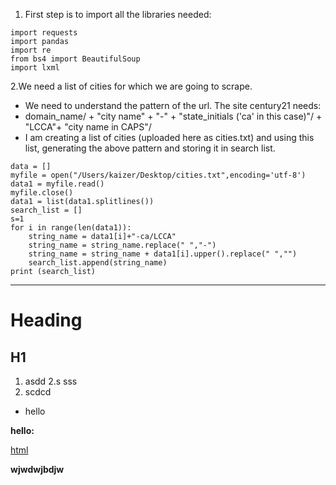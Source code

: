  
1. First step is to import all the libraries needed:
```
import requests
import pandas
import re
from bs4 import BeautifulSoup
import lxml
```
2.We need a list of cities for which we are going to scrape.
 * We need to understand the pattern of the url. The site century21 needs:
 * domain_name/ + "city name" + "-" + "state_initials ('ca' in this case)"/ + "LCCA"+ "city name in CAPS"/
 * I am creating a list of cities (uploaded here as cities.txt) and using this list, generating the above pattern and storing it in search list.
```
data = []
myfile = open("/Users/kaizer/Desktop/cities.txt",encoding='utf-8')
data1 = myfile.read()
myfile.close()
data1 = list(data1.splitlines())
search_list = []
s=1
for i in range(len(data1)):
    string_name = data1[i]+"-ca/LCCA" 
    string_name = string_name.replace(" ","-")
    string_name = string_name + data1[i].upper().replace(" ","")
    search_list.append(string_name)
print (search_list)
```
******************************************************************************************************************************



# Heading
## H1

1. asdd
2.s sss
3.  scdcd

* hello 

**hello:**

[html](https://github.com/kaizercharania/Web-Scraping/edit/master/different-sites-code/century21-dot-com/readme.md)

<b>wjwdwjbdjw</b>
